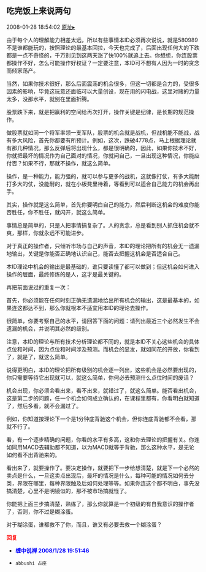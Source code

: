 ## 吃完饭上来说两句
2008-01-28 18:54:02
[原址▸](http://www.fxgan.com/chan_time/2008_01_06/930.htm)


由于每个人的理解能力相差太远，所以有些事情本ID必须再次说说，就是580989不是谁都能玩的，按照理论的最基本回拉，今天也完成了，后面出现任何大的下跌都是一点不奇怪的，千万别见到这两天涨了快100%就追上去。你想想，你连股票都操作不好，怎么可能操作好权证？一定要注意，本ID可不想有人因为一时的贪念而倾家荡产。

当然，如果你技术很好，那么后面震荡的机会很多，但这一切都是合力的，受很多因素的影响，毕竟这玩意还面临可以大量创设，现在用的闪电战，这里对赌的力量太多，没那水平，就别在里面折腾。

股票跌下来，就是把赢利的空间给再次打开，操作关键是纪律，是长期的规范操作。

做股票就如同一个将军率领一支军队，股票的机会就是战机，但战机能不能战，战有多大风险，首先你都要有所预计。例如，这次，跌破4778点，马上根据理论就有那几种情况，那么反弹后将出现什么，都是很明确的，因此，如果你技术不好，你就把最坏的情况作为自己面对的情况，你就问自己，一旦出现这种情况，你能应付否？如果不行，那就不操作，就这么简单。

操作，是一种能力，能力强的，就可以参与更多的战机，这就像打仗，有多大能耐打多大的仗，没能耐的，就在小板凳里待着，等看到可以适合自己能力的机会再出手。

其实，操作就是这么简单，首先你要明白自己的能力，然后判断这机会的难度你能否胜任，你不胜任，就闪开，就这么简单。

事情总是简单的，只是人把事情搞复杂了。人的贪念，总是看到别人抓住机会就不爽，那样，你就永远不可能进步。

对于真正的操作者，只倾听市场与自己的声音，本ID的理论把所有的机会无一遗漏地输出，关键是你能否正确地认识自己，能否去把握这机会是否适合自己。

本ID理论中机会的输出是最基础的，谁只要读懂了都可以做到；但这机会如何进入操作的层面，最终修炼的是人，这才是最关键的。

再把前面说过的重复一次：

首先，你必须能在任何时刻正确无遗漏地给出所有机会的输出，这是最基本的，如果连这都达不到，那么你就根本不适宜用本ID的理论去操作。

很简单，你要考察自己的水平，请回答下面的问题：请列出最近三个必然发生不会遗漏的机会，并说明其必然的级别。

注意，本ID的理论与所有技术分析理论都不同的，就是本ID不关心这些机会的具体点位和时间，因为点位和时间涉及预测。而机会的显发，就如同花的开放，你看到了，就是了，就这么简单。

说得更明白，本ID的理论把所有级别的机会逐一列出，这些机会是必然要出现的，你只需要等待它出现就可以，就这么简单，你何必去预测什么点位时间的废话？

机会出现，你必须会看出来，看不出来，就错过了，就这么简单。能否看出机会，这是第二步的问题，任一个机会如何成立确认的，在课程里都有，你看明白就知道了，然后多看，就不会漏过了。

例如，你知道按理论下一个是1分钟底背驰这个机会，但你连底背驰都不会看，那就不行了。

看，有一个逐步精确的问题，你看的水平有多高，这和你去理论的把握有关。你连如同用MACD去辅助都不知道，以为MACD就等于背驰，那么这种水平，是无论如何看不出背驰来的。

看出来了，就要操作了。要决定操作，就要把下一步给想清楚，就是下一个必然的卖点是什么，一旦这卖点出现后，最坏的情况是什么，每种可能的情况如何去分类，界限在哪里，每种界限触及后如何处理等等。如果你连这个都不明白，事先没搞清楚，心里不是明镜似的，那不被市场搞就怪了。

你能把上面三步搞清楚，熟练了，那么你就算是一个初级的有自我意识的操作者了，否则，你不过是糊涂蛋。

对于糊涂蛋，谁都救不了你，而且，谁又有必要去救一个糊涂蛋？




**<font color='red'>回复</font>**


- **<font color='blue'>缠中说禅 2008/1/28 19:51:46</font>**
- ```
  abbushi 占座
  ```
